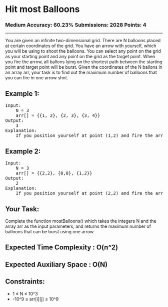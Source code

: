 # Hit most Balloons

### Medium Accuracy: 60.23% Submissions: 2028 Points: 4

---

You are given an infinite two-dimensional grid. There are N balloons placed at certain coordinates of the grid. You have an arrow with yourself, which you will be using to shoot the balloons. You can select any point on the grid as your starting point and any point on the grid as the target point. When you fire the arrow, all ballons lying on the shortest path between the starting point and target point will be burst. Given the coordinates of the N ballons in an array arr, your task is to find out the maximum number of balloons that you can fire in one arrow shot.

## Example 1:

<pre>
Input:
	N = 3
	arr[] = {{1, 2}, {2, 3}, {3, 4}}
Output:
	3
Explanation:
	If you position yourself at point (1,2) and fire the arrow aiming at the point (3,4). Then all the balloons will burst.
</pre>

## Example 2:

<pre>
Input: 
	N = 3
	arr[] = {{2,2}, {0,0}, {1,2}} 
Output:
	2
Explanation: 
	If you position yourself at point (2,2) and fire the arrow aiming at the point (0,0). Then the two balloons present at the two points will burst.
</pre>

## Your Task:

Complete the function mostBalloons() which takes the integers N and the array arr as the input parameters, and returns the maximum number of balloons that can be burst using one arrow.

## Expected Time Complexity : O(n^2)

## Expected Auxiliary Space : O(N)

## Constraints:

- 1 ≤ N ≤ 10^3
- -10^9 ≤ arr[i][j] ≤ 10^9
